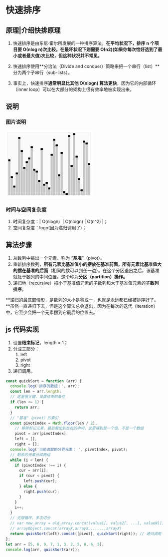# 快速排序

## 原理|介绍快排原理

1. 快速排序是由东尼·霍尔所发展的一种排序算法。**在平均状况下，排序 n 个项目要 Ο(nlog n)次比较。在最坏状况下则需要 Ο(n2)(如果你每次恰好选到了最小或者最大值)次比较，但这种状况并不常见。**

2. 快速排序使用**分治法（Divide and conquer）策略来把一个串行（list）**分为两个子串行（sub-lists）。

3. 事实上，快速排序**通常明显比其他 Ο(nlogn) 算法更快**，因为它的内部循环（inner loop）可以在大部分的架构上很有效率地被实现出来。

## 说明

### 图片说明

![快速排序](./imgs/快速排序.gif)

### 时间与空间复杂度

1. 时间复杂度：| O(nlogn)  | O(nlogn) | O(n^2) |；
2. 空间复杂度：logn(因为递归调用了)；

## 算法步骤

1. 从数列中挑出一个元素，称为 “**基准**”（pivot）。
2. 重新排序数列，**所有元素比基准值小的摆放在基准前面，所有元素比基准值大的摆在基准的后面**（相同的数可以到任一边）。在这个分区退出之后，该基准就处于数列的中间位置。这个称为**分区（partition）操作。**
3. 递归地（recursive）把小于基准值元素的子数列和大于基准值元素的**子数列排序**。

**递归的最底部情形，是数列的大小是零或一，也就是永远都已经被排序好了。**虽然一直递归下去，但是这个算法总会退出，因为在每次的迭代（iteration）中，它至少会把一个元素摆到它最后的位置去。

## js 代码实现

1. 设置**结束标记**，length = 1；
2. 分成三部分：
   1. left
   2. pivot
   3. right
3. 递归调用。

```js
const quickSort = function (arr) {
  console.log('排序的数组：', arr);
  const len = arr.length;
  // 这里很关键，设置结束的条件
  if (len <= 1) {
    return arr;
  }
  // "基准"（pivot）的索引
  const pivotIndex = Math.floor(len / 2),
    // 移除标记元素，最后要加到左右的中间，这里得到是一个值，不是一个数组
    pivot = arr[pivotIndex],
    left = [],
    right = [];
  console.log('当前选取的分界元素： ', pivotIndex, pivot);
  // 剩余的元素分成两组
  while (i < len) {
    if (pivotIndex !== i) {
      cur = arr[i];
      if (cur < pivot) {
        left.push(cur);
      } else {
        right.push(cur);
      }
    }
    i++;
  }
  // 无限循环，多次切分
  // var new_array = old_array.concat(value1[, value2[, ...[, valueN]]])
  // arrayObject.concat(arrayX,arrayX,......,arrayX)
  return quickSort(left).concat([pivot], quickSort(right)); // 递归调用
};
let arr = [5, 6, 9, 7, 1, 3, 2, 5, 8, 6, 5];
console.log(arr, quickSort(arr));
```
